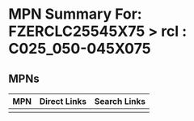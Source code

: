 



# MPN Summary For: FZERCLC25545X75 > rcl : C025_050-045X075

## MPNs
  

|MPN|Direct Links|Search Links|
| :--- | :--- | :--- |
||||
